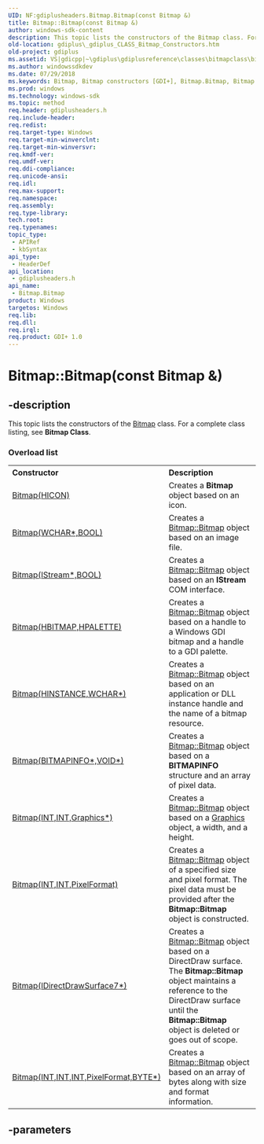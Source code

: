 ```yaml
---
UID: NF:gdiplusheaders.Bitmap.Bitmap(const Bitmap &)
title: Bitmap::Bitmap(const Bitmap &)
author: windows-sdk-content
description: This topic lists the constructors of the Bitmap class. For a complete class listing, see Bitmap Class.
old-location: gdiplus\_gdiplus_CLASS_Bitmap_Constructors.htm
old-project: gdiplus
ms.assetid: VS|gdicpp|~\gdiplus\gdiplusreference\classes\bitmapclass\bitmapconstructors.htm
ms.author: windowssdkdev
ms.date: 07/29/2018
ms.keywords: Bitmap, Bitmap constructors [GDI+], Bitmap.Bitmap, Bitmap.Bitmap(const Bitmap &), Bitmap::Bitmap, Bitmap::Bitmap(const Bitmap &), _gdiplus_CLASS_Bitmap_Constructors, gdiplus._gdiplus_CLASS_Bitmap_Constructors, gdiplusheaders/Bitmap
ms.prod: windows
ms.technology: windows-sdk
ms.topic: method
req.header: gdiplusheaders.h
req.include-header: 
req.redist: 
req.target-type: Windows
req.target-min-winverclnt: 
req.target-min-winversvr: 
req.kmdf-ver: 
req.umdf-ver: 
req.ddi-compliance: 
req.unicode-ansi: 
req.idl: 
req.max-support: 
req.namespace: 
req.assembly: 
req.type-library: 
tech.root: 
req.typenames: 
topic_type:
 - APIRef
 - kbSyntax
api_type:
 - HeaderDef
api_location:
 - gdiplusheaders.h
api_name:
 - Bitmap.Bitmap
product: Windows
targetos: Windows
req.lib: 
req.dll: 
req.irql: 
req.product: GDI+ 1.0
---
```


# Bitmap::Bitmap(const Bitmap &)


## -description


<span>This topic lists the constructors of the 
			<a href="https://msdn.microsoft.com/f9826772-bb8a-4339-9cea-f77637f971b2">Bitmap</a> class. For a complete class listing, see <b>Bitmap Class</b>. 
</span><h3>Overload list</h3><table>
<tr>
<th align="left" width="37%">Constructor</th>
<th align="left" width="63%">Description</th>
</tr>
<tr>
<td align="left" width="37%">
<a href="https://msdn.microsoft.com/en-us/library/ms536318(v=VS.85).aspx">Bitmap(HICON)</a>
</td>
<td align="left" width="63%">
Creates a
			<b> Bitmap</b> object based on an icon.

</td>
</tr>
<tr>
<td align="left" width="37%">
<a href="https://msdn.microsoft.com/en-us/library/ms536316(v=VS.85).aspx">Bitmap(WCHAR*,BOOL)</a>
</td>
<td align="left" width="63%">
Creates a <a href="https://msdn.microsoft.com/en-us/library/ms536316(v=VS.85).aspx">Bitmap::Bitmap</a> object based on an image file.

</td>
</tr>
<tr>
<td align="left" width="37%">
<a href="https://msdn.microsoft.com/en-us/library/ms536319(v=VS.85).aspx">Bitmap(IStream*,BOOL)</a>
</td>
<td align="left" width="63%">
Creates a <a href="https://msdn.microsoft.com/en-us/library/ms536319(v=VS.85).aspx">Bitmap::Bitmap</a> object based on an <b>IStream</b> COM interface.

</td>
</tr>
<tr>
<td align="left" width="37%">
<a href="https://msdn.microsoft.com/en-us/library/ms536314(v=VS.85).aspx">Bitmap(HBITMAP,HPALETTE)</a>
</td>
<td align="left" width="63%">
Creates a <a href="https://msdn.microsoft.com/en-us/library/ms536314(v=VS.85).aspx">Bitmap::Bitmap</a> object based on a handle to a Windows GDI bitmap and a handle to a GDI palette.

</td>
</tr>
<tr>
<td align="left" width="37%">
<a href="https://msdn.microsoft.com/en-us/library/ms536317(v=VS.85).aspx">Bitmap(HINSTANCE,WCHAR*)</a>
</td>
<td align="left" width="63%">
Creates a <a href="https://msdn.microsoft.com/en-us/library/ms536317(v=VS.85).aspx">Bitmap::Bitmap</a> object based on an application or DLL instance handle and the name of a bitmap resource.

</td>
</tr>
<tr>
<td align="left" width="37%">
<a href="https://msdn.microsoft.com/en-us/library/ms536312(v=VS.85).aspx">Bitmap(BITMAPINFO*,VOID*)</a>
</td>
<td align="left" width="63%">
Creates a <a href="https://msdn.microsoft.com/en-us/library/ms536312(v=VS.85).aspx">Bitmap::Bitmap</a> object based on a 
			<b>BITMAPINFO</b> structure and an array of pixel data.

</td>
</tr>
<tr>
<td align="left" width="37%">
<a href="https://msdn.microsoft.com/en-us/library/ms536311(v=VS.85).aspx">Bitmap(INT,INT,Graphics*)</a>
</td>
<td align="left" width="63%">
Creates a <a href="https://msdn.microsoft.com/en-us/library/ms536311(v=VS.85).aspx">Bitmap::Bitmap</a> object based on a <a href="https://msdn.microsoft.com/7e874710-3cd3-42c8-bd2f-8a779b19ba59">Graphics</a> object, a width, and a height.

</td>
</tr>
<tr>
<td align="left" width="37%">
<a href="https://msdn.microsoft.com/en-us/library/ms536313(v=VS.85).aspx">Bitmap(INT,INT,PixelFormat)</a>
</td>
<td align="left" width="63%">
Creates a <a href="https://msdn.microsoft.com/en-us/library/ms536313(v=VS.85).aspx">Bitmap::Bitmap</a> object of a specified size and pixel format. The pixel data must be provided after the <b>Bitmap::Bitmap</b> object is constructed.

</td>
</tr>
<tr>
<td align="left" width="37%">
<a href="https://msdn.microsoft.com/en-us/library/ms536310(v=VS.85).aspx">Bitmap(IDirectDrawSurface7*)</a>
</td>
<td align="left" width="63%">
Creates a <a href="https://msdn.microsoft.com/en-us/library/ms536310(v=VS.85).aspx">Bitmap::Bitmap</a> object based on a DirectDraw surface. The <b>Bitmap::Bitmap</b> object maintains a reference to the DirectDraw surface until the <b>Bitmap::Bitmap</b> object is deleted or goes out of scope.

</td>
</tr>
<tr>
<td align="left" width="37%">
<a href="https://msdn.microsoft.com/en-us/library/ms536315(v=VS.85).aspx">Bitmap(INT,INT,INT,PixelFormat,BYTE*)</a>
</td>
<td align="left" width="63%">
Creates a <a href="https://msdn.microsoft.com/en-us/library/ms536315(v=VS.85).aspx">Bitmap::Bitmap</a> object based on an array of bytes along with size and format information.

</td>
</tr>
</table>

## -parameters

